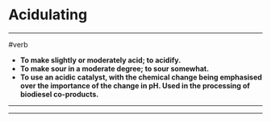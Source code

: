 # Acidulating
---
#verb
- **To make slightly or moderately acid; to acidify.**
- **To make sour in a moderate degree; to sour somewhat.**
- **To use an acidic catalyst, with the chemical change being emphasised over the importance of the change in pH. Used in the processing of biodiesel co-products.**
---
---
